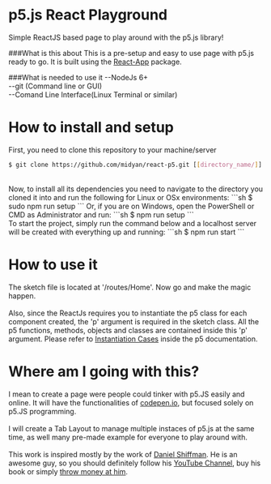 # p5.js React Playground
 Simple ReactJS based page to play around with the p5.js library!



###What is this about
  This is a pre-setup and easy to use page with p5.js ready to go. It is built using the <a href="https://github.com/kriasoft/react-app">React-App<a> package.



###What is needed to use it
  --NodeJs 6+<br>
  --git (Command line or GUI)<br>
  --Comand Line Interface(Linux Terminal or similar)<br>

# How to install and setup
  First, you need to clone this repository to your machine/server  
  ```sh
  $ git clone https://github.com/midyan/react-p5.git [[directory_name/]]
  ```
  <br>
  Now, to install all its dependencies you need to navigate to the directory you cloned it into and run the following for Linux or OSx environments:  
  ```sh
  $ sudo npm run setup
  ```
  Or, if you are on Windows, open the PowerShell or CMD as Administrator and run:
  ```sh
  $ npm run setup
  ```
  <br>
  To start the project, simply run the command below and a localhost server will be created with everything up and running:
  ```sh
  $ npm run start
  ```


# How to use it
  The sketch file is located at '/routes/Home'. Now go and make the magic happen.<br><br>Also, since the ReactJs requires you to instantiate the p5 class for each component created, the 'p' argument is required in the sketch class. All the p5 functions, methods, objects and classes are contained inside this 'p' argument. Please refer to <a href='https://github.com/processing/p5.js/wiki/Instantiation-Cases'>Instantiation Cases</a> inside the p5 documentation.

# Where am I going with this?
  I mean to create a page were people could tinker with p5.JS easily and online. It will have the functionalities of <a href='http://codepen.io/'>codepen.io</a>, but focused solely on p5.JS programming.<br><br>I will create a Tab Layout to manage multiple instaces of p5.js at the same time, as well many pre-made example for everyone to play around with.<br><br>This work is inspired mostly by the work of <a href='http://shiffman.net/'>Daniel Shiffman</a>. He is an awesome guy, so you should definitely follow his <a href='https://www.youtube.com/user/shiffman'>YouTube Channel</a>, buy his book or simply <a href='https://www.patreon.com/codingrainbow'>throw money at him</a>.
